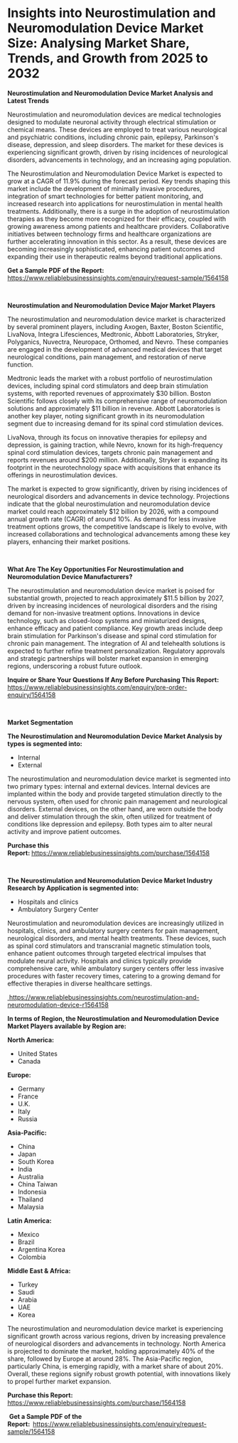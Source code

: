 <p><h1>Insights into Neurostimulation and Neuromodulation Device Market Size: Analysing Market Share, Trends, and Growth from 2025 to 2032</h1></p><p><strong>Neurostimulation and Neuromodulation Device Market Analysis and Latest Trends</strong></p>
<p><p>Neurostimulation and neuromodulation devices are medical technologies designed to modulate neuronal activity through electrical stimulation or chemical means. These devices are employed to treat various neurological and psychiatric conditions, including chronic pain, epilepsy, Parkinson's disease, depression, and sleep disorders. The market for these devices is experiencing significant growth, driven by rising incidences of neurological disorders, advancements in technology, and an increasing aging population.</p><p>The Neurostimulation and Neuromodulation Device Market is expected to grow at a CAGR of 11.9% during the forecast period. Key trends shaping this market include the development of minimally invasive procedures, integration of smart technologies for better patient monitoring, and increased research into applications for neurostimulation in mental health treatments. Additionally, there is a surge in the adoption of neurostimulation therapies as they become more recognized for their efficacy, coupled with growing awareness among patients and healthcare providers. Collaborative initiatives between technology firms and healthcare organizations are further accelerating innovation in this sector. As a result, these devices are becoming increasingly sophisticated, enhancing patient outcomes and expanding their use in therapeutic realms beyond traditional applications.</p></p>
<p><strong>Get a Sample PDF of the Report:&nbsp;</strong> <a href="https://www.reliablebusinessinsights.com/enquiry/request-sample/1564158?utm_campaign=3131&utm_medium=2&utm_source=Github&utm_content=ia&utm_term=14042025&utm_id=neurostimulation-and-neuromodulation-device">https://www.reliablebusinessinsights.com/enquiry/request-sample/1564158</a></p>
<p>&nbsp;</p>
<p><strong>Neurostimulation and Neuromodulation Device Major Market Players</strong></p>
<p><p>The neurostimulation and neuromodulation device market is characterized by several prominent players, including Axogen, Baxter, Boston Scientific, LivaNova, Integra Lifesciences, Medtronic, Abbott Laboratories, Stryker, Polyganics, Nuvectra, Neuropace, Orthomed, and Nevro. These companies are engaged in the development of advanced medical devices that target neurological conditions, pain management, and restoration of nerve function.</p><p>Medtronic leads the market with a robust portfolio of neurostimulation devices, including spinal cord stimulators and deep brain stimulation systems, with reported revenues of approximately $30 billion. Boston Scientific follows closely with its comprehensive range of neuromodulation solutions and approximately $11 billion in revenue. Abbott Laboratories is another key player, noting significant growth in its neuromodulation segment due to increasing demand for its spinal cord stimulation devices.</p><p>LivaNova, through its focus on innovative therapies for epilepsy and depression, is gaining traction, while Nevro, known for its high-frequency spinal cord stimulation devices, targets chronic pain management and reports revenues around $200 million. Additionally, Stryker is expanding its footprint in the neurotechnology space with acquisitions that enhance its offerings in neurostimulation devices.</p><p>The market is expected to grow significantly, driven by rising incidences of neurological disorders and advancements in device technology. Projections indicate that the global neurostimulation and neuromodulation device market could reach approximately $12 billion by 2026, with a compound annual growth rate (CAGR) of around 10%. As demand for less invasive treatment options grows, the competitive landscape is likely to evolve, with increased collaborations and technological advancements among these key players, enhancing their market positions.</p></p>
<p>&nbsp;</p>
<p><strong>What Are The Key Opportunities For Neurostimulation and Neuromodulation Device Manufacturers?</strong></p>
<p><p>The neurostimulation and neuromodulation device market is poised for substantial growth, projected to reach approximately $11.5 billion by 2027, driven by increasing incidences of neurological disorders and the rising demand for non-invasive treatment options. Innovations in device technology, such as closed-loop systems and miniaturized designs, enhance efficacy and patient compliance. Key growth areas include deep brain stimulation for Parkinson's disease and spinal cord stimulation for chronic pain management. The integration of AI and telehealth solutions is expected to further refine treatment personalization. Regulatory approvals and strategic partnerships will bolster market expansion in emerging regions, underscoring a robust future outlook.</p></p>
<p><strong>Inquire or Share Your Questions If Any Before Purchasing This Report:</strong> <a href="https://www.reliablebusinessinsights.com/enquiry/pre-order-enquiry/1564158?utm_campaign=3131&utm_medium=2&utm_source=Github&utm_content=ia&utm_term=14042025&utm_id=neurostimulation-and-neuromodulation-device">https://www.reliablebusinessinsights.com/enquiry/pre-order-enquiry/1564158</a></p>
<p>&nbsp;</p>
<p><strong>Market Segmentation</strong></p>
<p><strong>The Neurostimulation and Neuromodulation Device Market Analysis by types is segmented into:</strong></p>
<p><ul><li>Internal</li><li>External</li></ul></p>
<p><p>The neurostimulation and neuromodulation device market is segmented into two primary types: internal and external devices. Internal devices are implanted within the body and provide targeted stimulation directly to the nervous system, often used for chronic pain management and neurological disorders. External devices, on the other hand, are worn outside the body and deliver stimulation through the skin, often utilized for treatment of conditions like depression and epilepsy. Both types aim to alter neural activity and improve patient outcomes.</p></p>
<p><strong>Purchase this Report:&nbsp;</strong><a href="https://www.reliablebusinessinsights.com/purchase/1564158?utm_campaign=3131&utm_medium=2&utm_source=Github&utm_content=ia&utm_term=14042025&utm_id=neurostimulation-and-neuromodulation-device">https://www.reliablebusinessinsights.com/purchase/1564158</a></p>
<p>&nbsp;</p>
<p><strong>The Neurostimulation and Neuromodulation Device Market Industry Research by Application is segmented into:</strong></p>
<p><ul><li>Hospitals and clinics</li><li>Ambulatory Surgery Center</li></ul></p>
<p><p>Neurostimulation and neuromodulation devices are increasingly utilized in hospitals, clinics, and ambulatory surgery centers for pain management, neurological disorders, and mental health treatments. These devices, such as spinal cord stimulators and transcranial magnetic stimulation tools, enhance patient outcomes through targeted electrical impulses that modulate neural activity. Hospitals and clinics typically provide comprehensive care, while ambulatory surgery centers offer less invasive procedures with faster recovery times, catering to a growing demand for effective therapies in diverse healthcare settings.</p></p>
<p><a href="https://www.reliablebusinessinsights.com/neurostimulation-and-neuromodulation-device-r1564158?utm_campaign=3131&utm_medium=2&utm_source=Github&utm_content=ia&utm_term=14042025&utm_id=neurostimulation-and-neuromodulation-device">&nbsp;https://www.reliablebusinessinsights.com/neurostimulation-and-neuromodulation-device-r1564158</a></p>
<p><strong>In terms of Region, the Neurostimulation and Neuromodulation Device Market Players available by Region are:</strong></p>
<p>
    <p> <strong> North America: </strong>
        <ul>
            <li>United States</li>
            <li>Canada</li>
        </ul>
        </p> 
    <p> <strong> Europe: </strong>
        <ul>
            <li>Germany</li>
            <li>France</li>
            <li>U.K.</li>
            <li>Italy</li>
            <li>Russia</li>
        </ul>
        </p> 
    <p> <strong> Asia-Pacific: </strong>
        <ul>
            <li>China</li>
            <li>Japan</li>
            <li>South Korea</li>
            <li>India</li>
            <li>Australia</li>
            <li>China Taiwan</li>
            <li>Indonesia</li>
            <li>Thailand</li>
            <li>Malaysia</li>
        </ul>
        </p> 
    <p> <strong> Latin America: </strong>
        <ul>
            <li>Mexico</li>
            <li>Brazil</li>
            <li>Argentina Korea</li>
            <li>Colombia</li>
        </ul>
        </p> 
    <p> <strong> Middle East & Africa: </strong>
        <ul>
            <li>Turkey</li>
            <li>Saudi</li>
            <li>Arabia</li>
            <li>UAE</li>
            <li>Korea</li>
        </ul>
    </p>
    </p>
<p><p>The neurostimulation and neuromodulation device market is experiencing significant growth across various regions, driven by increasing prevalence of neurological disorders and advancements in technology. North America is projected to dominate the market, holding approximately 40% of the share, followed by Europe at around 28%. The Asia-Pacific region, particularly China, is emerging rapidly, with a market share of about 20%. Overall, these regions signify robust growth potential, with innovations likely to propel further market expansion.</p></p>
<p><strong>Purchase this Report: </strong><a href="https://www.reliablebusinessinsights.com/purchase/1564158?utm_campaign=3131&utm_medium=2&utm_source=Github&utm_content=ia&utm_term=14042025&utm_id=neurostimulation-and-neuromodulation-device">https://www.reliablebusinessinsights.com/purchase/1564158</a></p>
<p>&nbsp;<strong>Get a Sample PDF of the Report:&nbsp;&nbsp;</strong><a href="https://www.reliablebusinessinsights.com/enquiry/request-sample/1564158?utm_campaign=3131&utm_medium=2&utm_source=Github&utm_content=ia&utm_term=14042025&utm_id=neurostimulation-and-neuromodulation-device">https://www.reliablebusinessinsights.com/enquiry/request-sample/1564158</a></p>
<p><strong></strong></p>
<p><p></p><p></p><p></p></p>